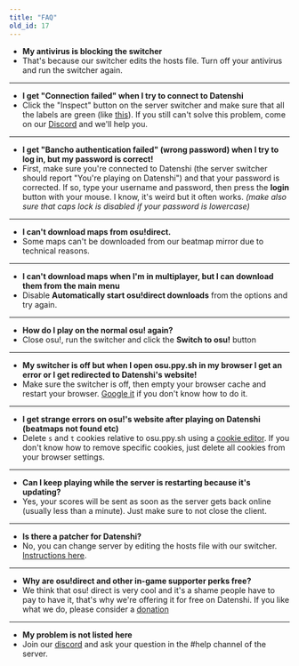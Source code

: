 ```yaml
---
title: "FAQ"
old_id: 17
---
```


- **My antivirus is blocking the switcher**
- That's because our switcher edits the hosts file. Turn off your antivirus and run the switcher again.

---

- **I get "Connection failed" when I try to connect to Datenshi**
- Click the "Inspect" button on the server switcher and make sure that all the labels are green (like [this](http://oi66.tinypic.com/2v9q90p.jpg)). If you still can't solve this problem, come on our [Discord](https://discord.io/datenshi) and we'll help you.

---

- **I get "Bancho authentication failed" (wrong password) when I try to log in, but my password is correct!**
- First, make sure you're connected to Datenshi (the server switcher should report "You're playing on Datenshi") and that your password is corrected. If so, type your username and password, then press the **login** button with your mouse. I know, it's weird but it often works. _(make also sure that caps lock is disabled if your password is lowercase)_

---

- **I can't download maps from osu!direct.**
- Some maps can't be downloaded from our beatmap mirror due to technical reasons.

---

- **I can't download maps when I'm in multiplayer, but I can download them from the main menu**
- Disable **Automatically start osu!direct downloads** from the options and try again.

---

- **How do I play on the normal osu! again?**
- Close osu!, run the switcher and click the **Switch to osu!** button

---

- **My switcher is off but when I open osu.ppy.sh in my browser I get an error or I get redirected to Datenshi's website!**
- Make sure the switcher is off, then empty your browser cache and restart your browser. [Google it](http://lmgtfy.com/?q=How+to+empty+browser+cache) if you don't know how to do it.

---

- **I get strange errors on osu!'s website after playing on Datenshi (beatmaps not found etc)**
- Delete `s` and `t` cookies relative to osu.ppy.sh using a [cookie editor](https://chrome.google.com/webstore/detail/editthiscookie/fngmhnnpilhplaeedifhccceomclgfbg). If you don't know how to remove specific cookies, just delete all cookies from your browser settings.

---

- **Can I keep playing while the server is restarting because it's updating?**
- Yes, your scores will be sent as soon as the server gets back online (usually less than a minute). Just make sure to not close the client.

---

- **Is there a patcher for Datenshi?**
- No, you can change server by editing the hosts file with our switcher. [Instructions here](https://datenshi.xyz/doc/1).

---

- **Why are osu!direct and other in-game supporter perks free?**
- We think that osu! direct is very cool and it's a shame people have to pay to have it, that's why we're offering it for free on Datenshi. If you like what we do, please consider a [donation](/donate)

---

- **My problem is not listed here**
- Join our [discord](https://discord.io/datenshi) and ask your question in the #help channel of the server.
